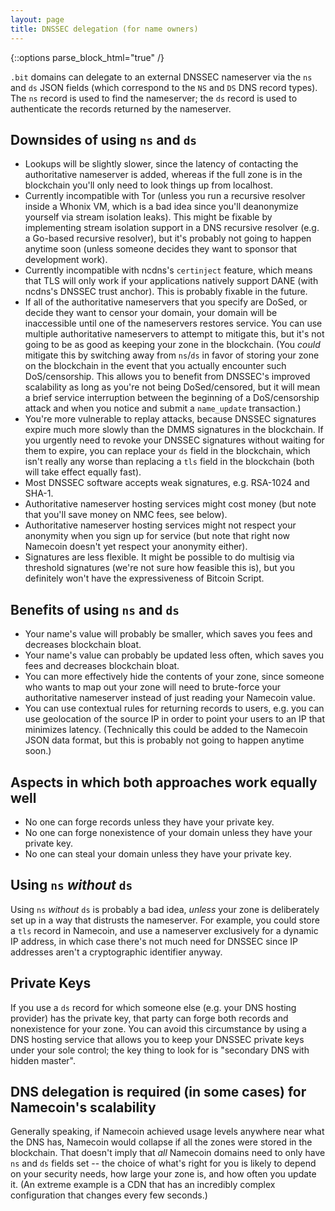 ```yaml
---
layout: page
title: DNSSEC delegation (for name owners)
---
```


{::options parse_block_html="true" /}

`.bit` domains can delegate to an external DNSSEC nameserver via the `ns` and `ds` JSON fields (which correspond to the `NS` and `DS` DNS record types).  The `ns` record is used to find the nameserver; the `ds` record is used to authenticate the records returned by the nameserver.

## Downsides of using `ns` and `ds`

* Lookups will be slightly slower, since the latency of contacting the authoritative nameserver is added, whereas if the full zone is in the blockchain you'll only need to look things up from localhost.
* Currently incompatible with Tor (unless you run a recursive resolver inside a Whonix VM, which is a bad idea since you'll deanonymize yourself via stream isolation leaks). This might be fixable by implementing stream isolation support in a DNS recursive resolver (e.g. a Go-based recursive resolver), but it's probably not going to happen anytime soon (unless someone decides they want to sponsor that development work).
* Currently incompatible with ncdns's `certinject` feature, which means that TLS will only work if your applications natively support DANE (with ncdns's DNSSEC trust anchor).  This is probably fixable in the future.
* If all of the authoritative nameservers that you specify are DoSed, or decide they want to censor your domain, your domain will be inaccessible until one of the nameservers restores service. You can use multiple authoritative nameservers to attempt to mitigate this, but it's not going to be as good as keeping your zone in the blockchain.  (You *could* mitigate this by switching away from `ns`/`ds` in favor of storing your zone on the blockchain in the event that you actually encounter such DoS/censorship.  This allows you to benefit from DNSSEC's improved scalability as long as you're not being DoSed/censored, but it will mean a brief service interruption between the beginning of a DoS/censorship attack and when you notice and submit a `name_update` transaction.)
* You're more vulnerable to replay attacks, because DNSSEC signatures expire much more slowly than the DMMS signatures in the blockchain. If you urgently need to revoke your DNSSEC signatures without waiting for them to expire, you can replace your `ds` field in the blockchain, which isn't really any worse than replacing a `tls` field in the blockchain (both will take effect equally fast).
* Most DNSSEC software accepts weak signatures, e.g. RSA-1024 and SHA-1.
* Authoritative nameserver hosting services might cost money (but note that you'll save money on NMC fees, see below).
* Authoritative nameserver hosting services might not respect your anonymity when you sign up for service (but note that right now Namecoin doesn't yet respect your anonymity either).
* Signatures are less flexible.  It might be possible to do multisig via threshold signatures (we're not sure how feasible this is), but you definitely won't have the expressiveness of Bitcoin Script.

## Benefits of using `ns` and `ds`

* Your name's value will probably be smaller, which saves you fees and decreases blockchain bloat.
* Your name's value can probably be updated less often, which saves you fees and decreases blockchain bloat.
* You can more effectively hide the contents of your zone, since someone who wants to map out your zone will need to brute-force your authoritative nameserver instead of just reading your Namecoin value.
* You can use contextual rules for returning records to users, e.g. you can use geolocation of the source IP in order to point your users to an IP that minimizes latency. (Technically this could be added to the Namecoin JSON data format, but this is probably not going to happen anytime soon.)

## Aspects in which both approaches work equally well

* No one can forge records unless they have your private key.
* No one can forge nonexistence of your domain unless they have your private key.
* No one can steal your domain unless they have your private key.

## Using `ns` *without* `ds`

Using `ns` *without* `ds` is probably a bad idea, *unless* your zone is deliberately set up in a way that distrusts the nameserver.  For example, you could store a `tls` record in Namecoin, and use a nameserver exclusively for a dynamic IP address, in which case there's not much need for DNSSEC since IP addresses aren't a cryptographic identifier anyway.

## Private Keys

If you use a `ds` record for which someone else (e.g. your DNS hosting provider) has the private key, that party can forge both records and nonexistence for your zone.  You can avoid this circumstance by using a DNS hosting service that allows you to keep your DNSSEC private keys under your sole control; the key thing to look for is "secondary DNS with hidden master".

## DNS delegation is required (in some cases) for Namecoin's scalability

Generally speaking, if Namecoin achieved usage levels anywhere near what the DNS has, Namecoin would collapse if all the zones were stored in the blockchain. That doesn't imply that *all* Namecoin domains need to only have `ns` and `ds` fields set -- the choice of what's right for you is likely to depend on your security needs, how large your zone is, and how often you update it. (An extreme example is a CDN that has an incredibly complex configuration that changes every few seconds.)

